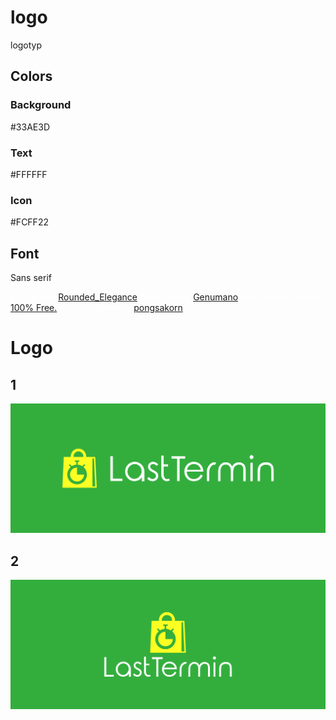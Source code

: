 # logo
logotyp

## Colors

### Background

  #33AE3D

### Text

  #FFFFFF

### Icon

  #FCFF22

## Font

 Sans serif
 
  <div class="glitter-meta-authors" style="color: rgb(255, 255, 255);">
        Font in use <a target="_blank" href="https://www.dafont.com/rounded-elegance.font">Rounded_Elegance</a> designed by
        <a target="_blank" href="mailto:dcc700@gmail.com">Genumano</a>
        and licensed under
        <a target="_blank" href="https://www.dafont.com/faq.php#copyright">100% Free.</a>
          Icon Designed by
          <a target="_blank" href="https://thenounproject.com/pongsakorn_tantiyakorn">pongsakorn</a></div>
          
          
          
# Logo

## 1
![1/cover.png](1/cover.png)

## 2
![2/cover.png](2/cover.png)

